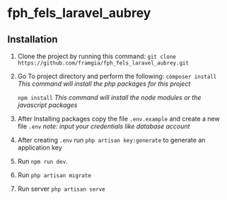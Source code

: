 # fph_fels_laravel_aubrey

## Installation

1. Clone the project by running this command:
   ```git clone https://github.com/framgia/fph_fels_laravel_aubrey.git```
2. Go To project directory and perform the following:
   ```composer install```
   _This command will install the php packages for this project_
   
   ```npm install```
   _This command will install the node modules or the javascript packages_
  
3. After Installing packages copy the file ```.env.example``` and create a new file ```.env```
   _note: input your credentials like database account_

4. After creating ```.env``` run ```php artisan key:generate``` to generate an application key
5. Run ```npm run dev```.
6. Run ```php artisan migrate```
7. Run server ```php artisan serve```
